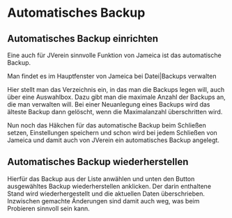 # Automatisches Backup

## Automatisches Backup einrichten

Eine auch für JVerein sinnvolle Funktion von Jameica ist das automatische Backup.

Man findet es im Hauptfenster von Jameica bei Datei\|Backups verwalten

Hier stellt man das Verzeichnis ein, in das man die Backups legen will, auch über eine Auswahlbox. Dazu gibt man die maximale Anzahl der Backups an, die man verwalten will. Bei einer Neuanlegung eines Backups wird das älteste Backup dann gelöscht, wenn die Maximalanzahl überschritten wird.

Nun noch das Häkchen für das automatische Backup beim Schließen setzen, Einstellungen speichern und schon wird bei jedem Schließen von Jameica und damit auch von JVerein ein automatisches Backup angelegt.

## Automatisches Backup wiederherstellen

Hierfür das Backup aus der Liste anwählen und unten den Button ausgewähltes Backup wiederherstellen anklicken. Der darin enthaltene Stand wird wiederhergestellt und die aktuellen Daten überschrieben. Inzwischen gemachte Änderungen sind damit auch weg, was beim Probieren sinnvoll sein kann.

